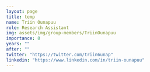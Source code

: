 ```yaml
---
layout: page
title: temp
name: Triin Ounapuu
role: Research Assistant
img: assets/img/group-members/TriinOunapuu
importance: 8
years: ""
after: ""
twitter: "https://twitter.com/triin6unap"
linkedin: "https://www.linkedin.com/in/triin-ounapuu"
---
```

